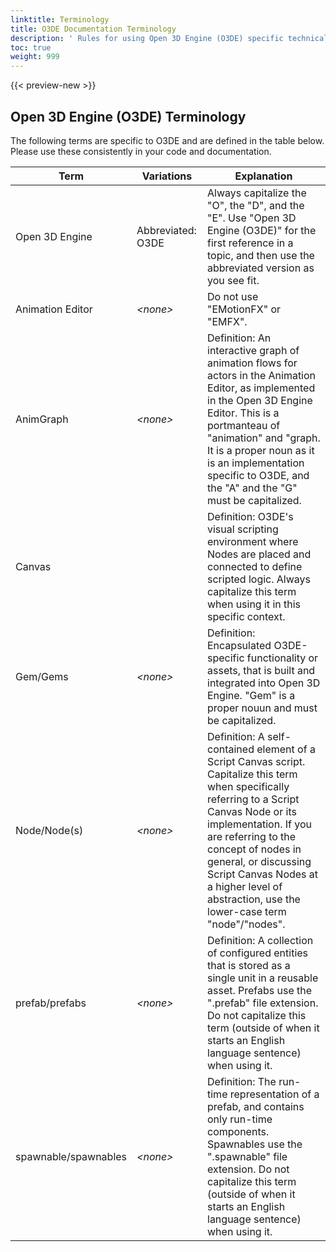 ```yaml
---
linktitle: Terminology
title: O3DE Documentation Terminology
description: ' Rules for using Open 3D Engine (O3DE) specific technical terminology. '
toc: true
weight: 999
---
```


{{< preview-new >}}

## Open 3D Engine (O3DE) Terminology

The following terms are specific to O3DE and are defined in the table below. Please use these consistently in your code and documentation.

| Term       | Variations | Explanation                                    |
|------------|------------|------------------------------------------------|
| Open 3D Engine | Abbreviated: O3DE | Always capitalize the "O", the "D", and the "E". Use "Open 3D Engine (O3DE)" for the first reference in a topic, and then use the abbreviated version as you see fit.|
| Animation Editor | _\<none\>_ | Do not use "EMotionFX" or "EMFX". |
| AnimGraph | _\<none\>_ | Definition: An interactive graph of animation flows for actors in the Animation Editor, as implemented in the Open 3D Engine Editor. This is a portmanteau of "animation" and "graph. It is a proper noun as it is an implementation specific to O3DE, and the "A" and the "G" must be capitalized. |
| Canvas | | Definition: O3DE's visual scripting environment where Nodes are placed and connected to define scripted logic. Always capitalize this term when using it in this specific context. |
| Gem/Gems | _\<none\>_ |  Definition: Encapsulated O3DE-specific functionality or assets, that is built and integrated into Open 3D Engine. "Gem" is a proper nouun and must be capitalized. |
| Node/Node(s) |  _\<none\>_ | Definition: A self-contained element of a Script Canvas script. Capitalize this term when specifically referring to a Script Canvas Node or its implementation. If you are referring to the concept of nodes in general, or discussing Script Canvas Nodes at a higher level of abstraction, use the lower-case term "node"/"nodes". |
| prefab/prefabs | _\<none\>_ | Definition: A collection of configured entities that is stored as a single unit in a reusable asset. Prefabs use the ".prefab" file extension. Do not capitalize this term (outside of when it starts an English language sentence) when using it. |
| spawnable/spawnables | _\<none\>_ | Definition: The run-time representation of a prefab, and contains only run-time components. Spawnables use the ".spawnable" file extension. Do not capitalize this term (outside of when it starts an English language sentence) when using it.  |
